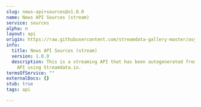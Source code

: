 ```yaml
---
slug: news-api+sources@v1.0.0
name: News API Sources (stream)
service: sources
alpha: n
layout: api
origin: https://raw.githubusercontent.com/streamdata-gallery-master/asyncapi/master/_listings/news-api/news-api-sources-stream-async.md
info:
  title: News API Sources (stream)
  version: 1.0.0
  description: This is a streaming API that has been autogenerated from the News
    API using Streamdata.io.
termsOfService: ""
externalDocs: {}
stub: true
tags: api

---
```

